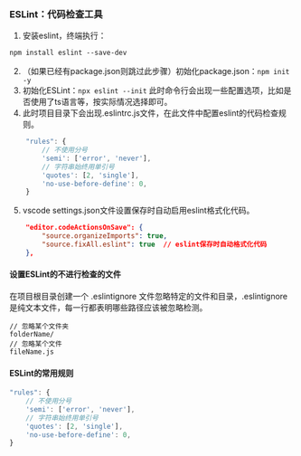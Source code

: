 ### ESLint：代码检查工具
1. 安装eslint，终端执行：
```latex
npm install eslint --save-dev
```

2.  （如果已经有package.json则跳过此步骤）初始化package.json：`npm init -y` 
3.  初始化ESLint：`npx eslint --init` 此时命令行会出现一些配置选项，比如是否使用了ts语言等，按实际情况选择即可。 
4.  此时项目目录下会出现.eslintrc.js文件，在此文件中配置eslint的代码检查规则。 
```javascript
    "rules": {
        // 不使用分号
        'semi': ['error', 'never'],
        // 字符串始终用单引号
        'quotes': [2, 'single'],
        'no-use-before-define': 0,
    }
```

5.  vscode settings.json文件设置保存时自动启用eslint格式化代码。
```json
    "editor.codeActionsOnSave": {
        "source.organizeImports": true,
        "source.fixAll.eslint": true  // eslint保存时自动格式化代码
    },
```
#### 设置ESLint的不进行检查的文件
在项目根目录创建一个 .eslintignore 文件忽略特定的文件和目录，.eslintignore是纯文本文件，每一行都表明哪些路径应该被忽略检测。
```
// 忽略某个文件夹
folderName/
// 忽略某个文件
fileName.js
```
#### ESLint的常用规则
```javascript
"rules": {
    // 不使用分号
    'semi': ['error', 'never'],
    // 字符串始终用单引号
    'quotes': [2, 'single'],
    'no-use-before-define': 0,
}
```
